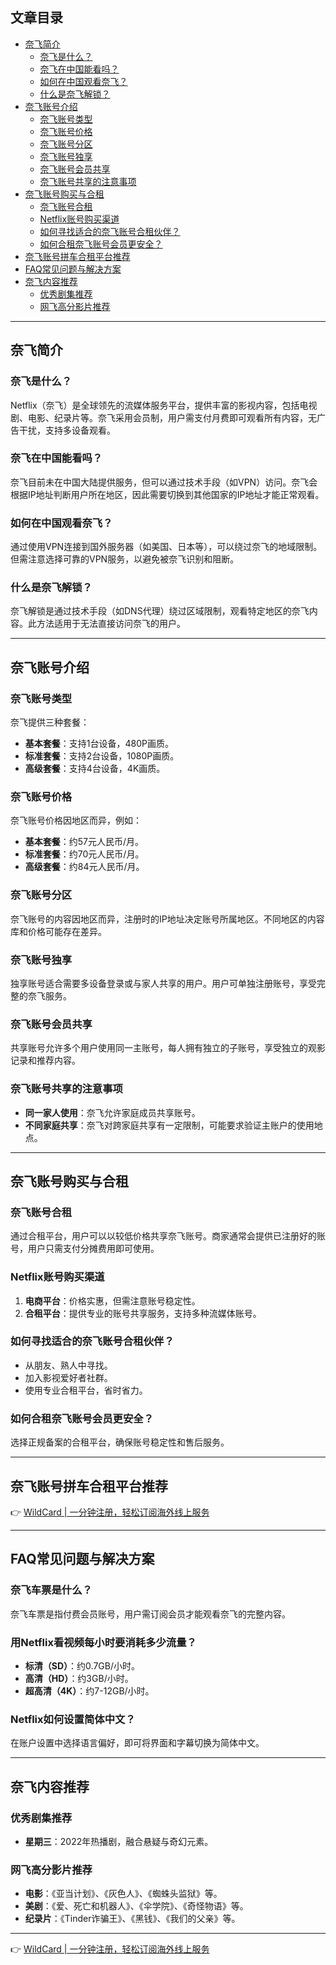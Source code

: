 ## 文章目录
- [奈飞简介](#奈飞简介)
  - [奈飞是什么？](#奈飞是什么)
  - [奈飞在中国能看吗？](#奈飞在中国能看吗)
  - [如何在中国观看奈飞？](#如何在中国观看奈飞)
  - [什么是奈飞解锁？](#什么是奈飞解锁)
- [奈飞账号介绍](#奈飞账号介绍)
  - [奈飞账号类型](#奈飞账号类型)
  - [奈飞账号价格](#奈飞账号价格)
  - [奈飞账号分区](#奈飞账号分区)
  - [奈飞账号独享](#奈飞账号独享)
  - [奈飞账号会员共享](#奈飞账号会员共享)
  - [奈飞账号共享的注意事项](#奈飞账号共享的注意事项)
- [奈飞账号购买与合租](#奈飞账号购买与合租)
  - [奈飞账号合租](#奈飞账号合租)
  - [Netflix账号购买渠道](#Netflix账号购买渠道)
  - [如何寻找适合的奈飞账号合租伙伴？](#如何寻找适合的奈飞账号合租伙伴)
  - [如何合租奈飞账号会员更安全？](#如何合租奈飞账号会员更安全)
- [奈飞账号拼车合租平台推荐](#奈飞账号拼车合租平台推荐)
- [FAQ常见问题与解决方案](#FAQ常见问题与解决方案)
- [奈飞内容推荐](#奈飞内容推荐)
  - [优秀剧集推荐](#优秀剧集推荐)
  - [网飞高分影片推荐](#网飞高分影片推荐)

---

## 奈飞简介

### 奈飞是什么？
Netflix（奈飞）是全球领先的流媒体服务平台，提供丰富的影视内容，包括电视剧、电影、纪录片等。奈飞采用会员制，用户需支付月费即可观看所有内容，无广告干扰，支持多设备观看。

### 奈飞在中国能看吗？
奈飞目前未在中国大陆提供服务，但可以通过技术手段（如VPN）访问。奈飞会根据IP地址判断用户所在地区，因此需要切换到其他国家的IP地址才能正常观看。

### 如何在中国观看奈飞？
通过使用VPN连接到国外服务器（如美国、日本等），可以绕过奈飞的地域限制。但需注意选择可靠的VPN服务，以避免被奈飞识别和阻断。

### 什么是奈飞解锁？
奈飞解锁是通过技术手段（如DNS代理）绕过区域限制，观看特定地区的奈飞内容。此方法适用于无法直接访问奈飞的用户。

---

## 奈飞账号介绍

### 奈飞账号类型
奈飞提供三种套餐：
- **基本套餐**：支持1台设备，480P画质。
- **标准套餐**：支持2台设备，1080P画质。
- **高级套餐**：支持4台设备，4K画质。

### 奈飞账号价格
奈飞账号价格因地区而异，例如：
- **基本套餐**：约57元人民币/月。
- **标准套餐**：约70元人民币/月。
- **高级套餐**：约84元人民币/月。

### 奈飞账号分区
奈飞账号的内容因地区而异，注册时的IP地址决定账号所属地区。不同地区的内容库和价格可能存在差异。

### 奈飞账号独享
独享账号适合需要多设备登录或与家人共享的用户。用户可单独注册账号，享受完整的奈飞服务。

### 奈飞账号会员共享
共享账号允许多个用户使用同一主账号，每人拥有独立的子账号，享受独立的观影记录和推荐内容。

### 奈飞账号共享的注意事项
- **同一家人使用**：奈飞允许家庭成员共享账号。
- **不同家庭共享**：奈飞对跨家庭共享有一定限制，可能要求验证主账户的使用地点。

---

## 奈飞账号购买与合租

### 奈飞账号合租
通过合租平台，用户可以以较低价格共享奈飞账号。商家通常会提供已注册好的账号，用户只需支付分摊费用即可使用。

### Netflix账号购买渠道
1. **电商平台**：价格实惠，但需注意账号稳定性。
2. **合租平台**：提供专业的账号共享服务，支持多种流媒体账号。

### 如何寻找适合的奈飞账号合租伙伴？
- 从朋友、熟人中寻找。
- 加入影视爱好者社群。
- 使用专业合租平台，省时省力。

### 如何合租奈飞账号会员更安全？
选择正规备案的合租平台，确保账号稳定性和售后服务。

---

## 奈飞账号拼车合租平台推荐

👉 [WildCard | 一分钟注册，轻松订阅海外线上服务](https://bit.ly/bewildcard)

---

## FAQ常见问题与解决方案

### 奈飞车票是什么？
奈飞车票是指付费会员账号，用户需订阅会员才能观看奈飞的完整内容。

### 用Netflix看视频每小时要消耗多少流量？
- **标清（SD）**：约0.7GB/小时。
- **高清（HD）**：约3GB/小时。
- **超高清（4K）**：约7-12GB/小时。

### Netflix如何设置简体中文？
在账户设置中选择语言偏好，即可将界面和字幕切换为简体中文。

---

## 奈飞内容推荐

### 优秀剧集推荐
- **星期三**：2022年热播剧，融合悬疑与奇幻元素。

### 网飞高分影片推荐
- **电影**：《亚当计划》、《灰色人》、《蜘蛛头监狱》等。
- **美剧**：《爱、死亡和机器人》、《伞学院》、《奇怪物语》等。
- **纪录片**：《Tinder诈骗王》、《黑钱》、《我们的父亲》等。

---

👉 [WildCard | 一分钟注册，轻松订阅海外线上服务](https://bit.ly/bewildcard)